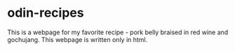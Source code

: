 # odin-recipes
This is a webpage for my favorite recipe - pork belly braised in red wine and gochujang. 
This webpage is written only in html. 